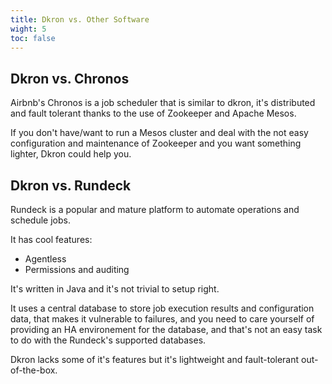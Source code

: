```yaml
---
title: Dkron vs. Other Software
wight: 5
toc: false
---
```


## Dkron vs. Chronos

Airbnb's Chronos is a job scheduler that is similar to dkron, it's distributed and fault tolerant thanks to the use of Zookeeper and Apache Mesos.

If you don't have/want to run a Mesos cluster and deal with the not easy configuration and maintenance of Zookeeper and you want something lighter, Dkron could help you.

## Dkron vs. Rundeck

Rundeck is a popular and mature platform to automate operations and schedule jobs.

It has cool features:

- Agentless
- Permissions and auditing

It's written in Java and it's not trivial to setup right.

It uses a central database to store job execution results and configuration data, that makes it vulnerable to failures, and you need to care yourself of providing an HA environement for the database, and that's not an easy task to do with the Rundeck's supported databases.

Dkron lacks some of it's features but it's lightweight and fault-tolerant out-of-the-box.
